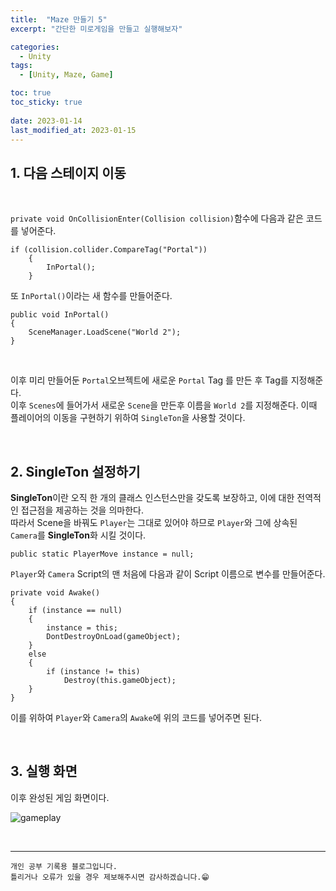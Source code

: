```yaml
---
title:  "Maze 만들기 5"
excerpt: "간단한 미로게임을 만들고 실행해보자"

categories:
  - Unity
tags:
  - [Unity, Maze, Game]

toc: true
toc_sticky: true
 
date: 2023-01-14
last_modified_at: 2023-01-15
---
```


## 1. 다음 스테이지 이동

<br>

`private void OnCollisionEnter(Collision collision)`함수에 다음과 같은 코드를 넣어준다.  

    if (collision.collider.CompareTag("Portal"))
        {
            InPortal();
        }

또 `InPortal()`이라는 새 함수를 만들어준다.  


    public void InPortal()
    {
        SceneManager.LoadScene("World 2");
    }

<br>

이후 미리 만들어둔 `Portal`오브젝트에 새로운 `Portal` Tag 를 만든 후 Tag를 지정해준다.  
이후 `Scenes`에 들어가서 새로운 `Scene`을 만든후 이름을 `World 2`를 지정해준다.
이때 플레이어의 이동을 구현하기 위하여 `SingleTon`을 사용할 것이다.

<br>

## 2. SingleTon 설정하기  


**SingleTon**이란 오직 한 개의 클래스 인스턴스만을 갖도록 보장하고, 이에 대한 전역적인 접근점을 제공하는 것을 의마한다.  
따라서 Scene을 바꿔도 `Player`는 그대로 있어야 하므로 `Player`와 그에 상속된 `Camera`를 **SingleTon**화 시킬 것이다.

    public static PlayerMove instance = null;

`Player`와 `Camera` Script의 맨 처음에 다음과 같이 Script 이름으로 변수를 만들어준다.

    private void Awake()
    {
        if (instance == null)
        {
            instance = this;
            DontDestroyOnLoad(gameObject);
        }
        else
        {
            if (instance != this)
                Destroy(this.gameObject);
        }
    }

이를 위하여 `Player`와 `Camera`의 `Awake`에 위의 코드를 넣어주면 된다.

<br>

## 3. 실행 화면

이후 완성된 게임 화면이다.

![gameplay](https://user-images.githubusercontent.com/37824506/213415621-cfbe80fc-06a2-4f21-ae86-595a152fa964.gif)


<br>

***
    개인 공부 기록용 블로그입니다.
    틀리거나 오류가 있을 경우 제보해주시면 감사하겠습니다.😁